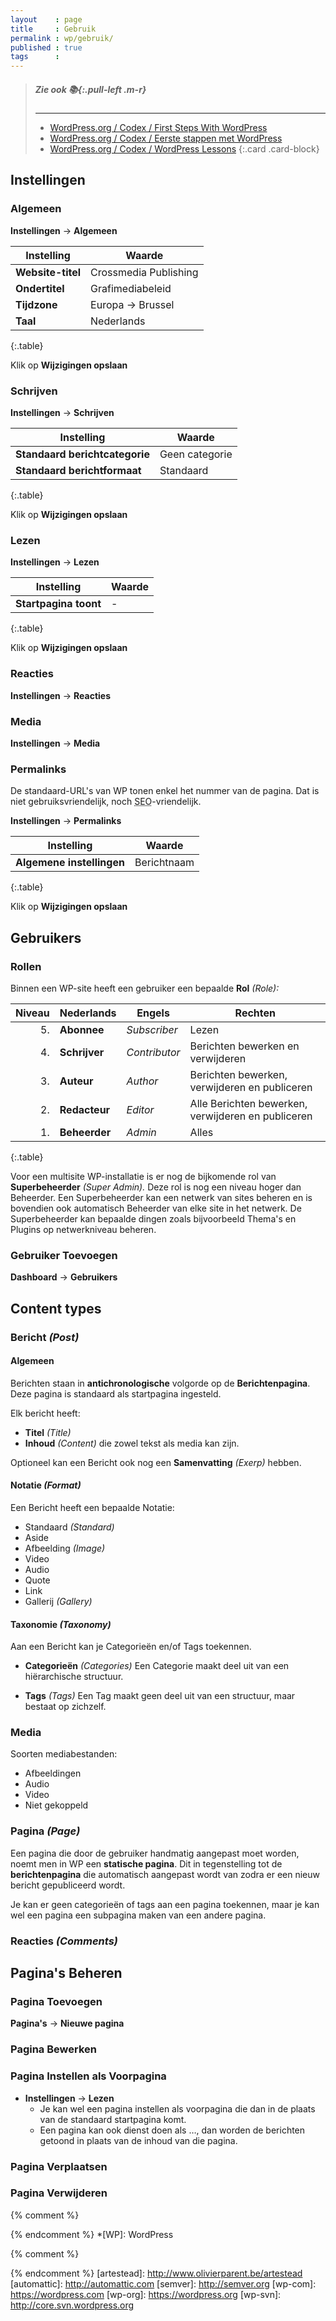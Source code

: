 ```yaml
---
layout    : page
title     : Gebruik
permalink : wp/gebruik/
published : true
tags      :
---
```


> ##### Zie ook *:books:*{:.pull-left .m-r}
> ---
> - [WordPress.org / Codex / First Steps With WordPress](http://codex.wordpress.org/First_Steps_With_WordPress)
> - [WordPress.org / Codex / Eerste stappen met WordPress](http://codex.wordpress.org/nl:Eerste_stappen_met_WordPress)
> - [WordPress.org / Codex / WordPress Lessons](http://codex.wordpress.org/WordPress_Lessons)
{:.card .card-block}

Instellingen
------------

### Algemeen

**Instellingen** → **Algemeen**

| Instelling        | Waarde                |
|-------------------|-----------------------|
| **Website-titel** | Crossmedia Publishing |
| **Ondertitel**    | Grafimediabeleid      |
| **Tijdzone**      | Europa → Brussel      |
| **Taal**          | Nederlands            |
{:.table}

Klik op **Wijzigingen opslaan**

### Schrijven

**Instellingen** → **Schrijven**

| Instelling                     | Waarde         |
|--------------------------------|----------------|
| **Standaard berichtcategorie** | Geen categorie | 
| **Standaard berichtformaat**   | Standaard      |
{:.table}

Klik op **Wijzigingen opslaan**

### Lezen

**Instellingen** → **Lezen**

| Instelling                     | Waarde         |
|--------------------------------|----------------|
| **Startpagina toont**          | -              |
{:.table}

Klik op **Wijzigingen opslaan**

### Reacties

**Instellingen** → **Reacties**

### Media

**Instellingen** → **Media**

### Permalinks

De standaard-URL's van WP tonen enkel het nummer van de pagina. Dat is niet gebruiksvriendelijk, noch <abbr title="Search Engine Optimization">SEO</abbr>-vriendelijk.

**Instellingen** → **Permalinks**

| Instelling                | Waarde      |
|---------------------------|-------------|
| **Algemene instellingen** | Berichtnaam |
{:.table}

Klik op **Wijzigingen opslaan**

Gebruikers
----------

### Rollen

Binnen een WP-site heeft een gebruiker een bepaalde **Rol** *(Role):* 

| Niveau | Nederlands     | Engels        | Rechten                                            |
|-------:|----------------|---------------|----------------------------------------------------|
|     5. | **Abonnee**    | *Subscriber*  | Lezen                                              |
|     4. | **Schrijver**  |	*Contributor* | Berichten bewerken en verwijderen                  |
|     3. | **Auteur**	  |	*Author*      | Berichten bewerken, verwijderen en publiceren      |
|     2. | **Redacteur**  |	*Editor*      | Alle Berichten bewerken, verwijderen en publiceren |
|     1. | **Beheerder**  |	*Admin*       | Alles                                              |
{:.table}

Voor een multisite WP-installatie is er nog de bijkomende rol van **Superbeheerder** *(Super Admin).* Deze rol is nog een niveau hoger dan Beheerder. Een Superbeheerder kan een netwerk van sites beheren en is bovendien ook automatisch Beheerder van elke site in het netwerk. De Superbeheerder kan bepaalde dingen zoals bijvoorbeeld Thema's en Plugins op netwerkniveau beheren.

### Gebruiker Toevoegen

**Dashboard** → **Gebruikers**

Content types
-------------

### Bericht *(Post)*

#### Algemeen

Berichten staan in **antichronologische** volgorde op de **Berichtenpagina**. Deze pagina is standaard als startpagina ingesteld.

Elk bericht heeft:

 - **Titel** *(Title)*
 - **Inhoud** *(Content)* die zowel tekst als media kan zijn.

Optioneel kan een Bericht ook nog een **Samenvatting** *(Exerp)* hebben.

#### Notatie *(Format)*

Een Bericht heeft een bepaalde Notatie:

 - Standaard *(Standard)*
 - Aside
 - Afbeelding *(Image)*
 - Video
 - Audio
 - Quote
 - Link
 - Gallerij *(Gallery)*

#### Taxonomie *(Taxonomy)*

Aan een Bericht kan je Categorieën en/of Tags toekennen.

 - **Categorieën** *(Categories)*
	Een Categorie maakt deel uit van een hiërarchische structuur.

 - **Tags** *(Tags)*
	Een Tag maakt geen deel uit van een structuur, maar bestaat op zichzelf.

### Media

Soorten mediabestanden:

 - Afbeeldingen
 - Audio
 - Video
 - Niet gekoppeld

### Pagina *(Page)*

Een pagina die door de gebruiker handmatig aangepast moet worden, noemt men in WP een **statische pagina**. Dit in tegenstelling tot de **berichtenpagina** die automatisch aangepast wordt van zodra er een nieuw bericht gepubliceerd wordt.

Je kan er geen categorieën of tags aan een pagina toekennen, maar je kan wel een pagina een subpagina maken van een andere pagina.

### Reacties *(Comments)*

Pagina's Beheren
----------------

### Pagina Toevoegen

**Pagina's** → **Nieuwe pagina**

### Pagina Bewerken

### Pagina Instellen als Voorpagina

 - **Instellingen** → **Lezen**
   - Je kan wel een pagina instellen als voorpagina die dan in de plaats van de standaard startpagina komt.
   - Een pagina kan ook dienst doen als …, dan worden de berichten getoond in plaats van de inhoud van die pagina.

### Pagina Verplaatsen

### Pagina Verwijderen

{% comment %}
<!-- ⚓ Afkortingen -->
{% endcomment %}
*[WP]:                      WordPress

{% comment %}
<!-- ⚓ Hyperlinks -->
{% endcomment %}
[artestead]:                http://www.olivierparent.be/artestead
[automattic]:               http://automattic.com
[semver]:                   http://semver.org
[wp-com]:                   https://wordpress.com
[wp-org]:                   https://wordpress.org
[wp-svn]:                   http://core.svn.wordpress.org